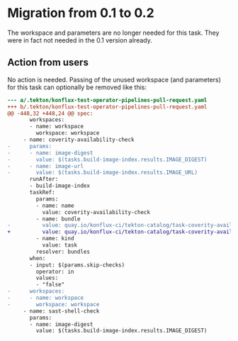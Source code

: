 # Migration from 0.1 to 0.2

The workspace and parameters are no longer needed for this task.  They were in fact not needed in the 0.1 version already.

## Action from users

No action is needed.  Passing of the unused workspace (and parameters) for this task can optionally be removed like this:
```diff
--- a/.tekton/konflux-test-operator-pipelines-pull-request.yaml
+++ b/.tekton/konflux-test-operator-pipelines-pull-request.yaml
@@ -448,32 +448,24 @@ spec:
       workspaces:
       - name: workspace
         workspace: workspace
     - name: coverity-availability-check
-      params:
-      - name: image-digest
-        value: $(tasks.build-image-index.results.IMAGE_DIGEST)
-      - name: image-url
-        value: $(tasks.build-image-index.results.IMAGE_URL)
       runAfter:
       - build-image-index
       taskRef:
         params:
         - name: name
           value: coverity-availability-check
         - name: bundle
-          value: quay.io/konflux-ci/tekton-catalog/task-coverity-availability-check:0.1
+          value: quay.io/konflux-ci/tekton-catalog/task-coverity-availability-check:0.2
         - name: kind
           value: task
         resolver: bundles
       when:
       - input: $(params.skip-checks)
         operator: in
         values:
         - "false"
-      workspaces:
-      - name: workspace
-        workspace: workspace
     - name: sast-shell-check
       params:
       - name: image-digest
         value: $(tasks.build-image-index.results.IMAGE_DIGEST)
```
